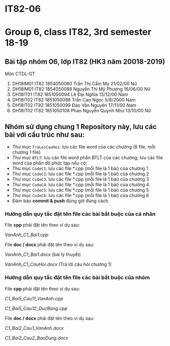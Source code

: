 # IT82-06
Group 6, class IT82, 3rd semester 18-19
=======
## Bài tập nhóm 06, lớp IT82 (HK3 năm 20018-2019)
Môn CTDL-GT

1. DH18IM01	IT82	1854050060	Trần Thị Cẩm	My	21/02/00	Nữ
2. DH18IM01	IT82	1854050088	Nguyễn Thị Mỹ	Phượng	16/06/00	Nữ
3. DH18IT01	IT82	1851050094	Lê Đại	Nghĩa	13/12/00	Nam
4. DH18IT02	IT82	1851050098	Trần Cao	Ngọc	5/8/2000	Nam
5. DH18IT02	IT82	1851050099	Đào Văn	Nguyên	17/11/00	Nam
6. DH18IT02	IT82	1851050108	Phan Nguyễn Quỳnh	Như	13/10/00	Nữ






## Nhóm sử dụng chung 1 Repository này, lưu các bài với cấu trúc như sau:

* Thư mục `TraLoiCauHoi`: lưu các file word của các chương (6 file, mỗi chương 1 file)
* Thư mục `BTLT`: lưu các file word phần BTLT của các chương; lưu các file word của phần độ phức tạp nếu có;
* Thư mục `CodeC1`: lưu các file *.cpp (mỗi file là 1 bài) của chương 1
* Thư mục `CodeC2`: lưu các file *.cpp (mỗi file là 1 bài) của chương 2
* Thư mục `CodeC3`: lưu các file *.cpp (mỗi file là 1 bài) của chương 3
* Thư mục `CodeC4`: lưu các file *.cpp (mỗi file là 1 bài) của chương 4
* Thư mục `CodeC5`: lưu các file *.cpp (mỗi file là 1 bài) của chương 5
* Thư mục `CodeC6`: lưu các file *.cpp (mỗi file là 1 bài) của chương 6
* Đảm bảo **commit & push** đúng giờ đúng cách.


### Hướng dẫn quy tắc đặt tên file các bài bắt buộc của cá nhân

File **cpp** phải đặt tên theo ví dụ sau:

_VanAnh_C1_Bai1.cpp_

File **doc / docx** phải đặt tên theo ví dụ sau:

_VanAnh_C1_Bai1.docx_ (bài lý thuyết)
  
_VanAnh_C1_CauHoi.docx_ (Trả lời câu hỏi chương 1)

### Hướng dẫn quy tắc đặt tên file các bài bắt buộc của nhóm

File **cpp** phải đặt tên theo ví dụ sau:

_C1_Bai5_Cau11_VanAnh.cpp_    

_C1_Bai5_Cau12_DucBang.cpp_

File **doc / docx** phải đặt tên theo ví dụ sau:

_C1_Bai2_Cau1_VanAnh.docx_     

_C1_Bai2_Cau2_BaoDung.docx_
